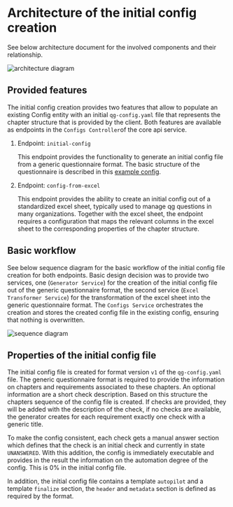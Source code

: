 # Architecture of the initial config creation

See below architecture document for the involved components and their relationship.

![architecture diagram](initial-config.png)

## Provided features

The initial config creation provides two features that allow to populate an existing Config entity with an initial `qg-config.yaml` file that represents the chapter structure that is provided by the client. Both features are available as endpoints in the `Configs Controller`of the core api service.

1. Endpoint: `initial-config`

   This endpoint provides the functionality to generate an initial config file from a generic
   questionnaire format. The basic structure of the questionnaire is described in this
   [example config](../qg-api-service/src/namespace/configs/testdata/SampleQuestionnaire.yaml).

2. Endpoint: `config-from-excel`

   This endpoint provides the ability to create an initial config out of a standardized excel sheet,
   typically used to manage qg questions in many organizations. Together with the excel sheet, the
   endpoint requires a configuration that maps the relevant columns in the excel sheet to the
   corresponding properties of the chapter structure.

## Basic workflow

See below sequence diagram for the basic workflow of the initial
config file creation for both endpoints. Basic design decision was to provide two services, one
(`Generator Service`) for the creation of the initial config file out of the generic questionnaire
format, the second service (`Excel Transformer Service`) for the transformation of the excel sheet
into the generic questionnaire format. The `Configs Service` orchestrates the creation and stores
the created config file in the existing config, ensuring that nothing is overwritten.

![sequence diagram](initial-config-sequence.png)

## Properties of the initial config file

The initial config file is created for format version `v1` of the `qg-config.yaml` file.
The generic questionnaire format is required to provide the information on chapters and
requirements associated to these chapters. An optional information are a short check
description. Based on this structure the chapters sequence of the config file is created.
If checks are provided, they will be added with the description of the check, if no checks
are available, the generator creates for each requirement exactly one check with a generic
title.

To make the config consistent, each check gets a manual answer section which defines that
the check is an initial check and currently in state `UNANSWERED`. With this addition, the
config is immediately executable and provides in the result the information on the
automation degree of the config. This is 0% in the initial config file.

In addition, the initial config file contains a template `autopilot` and a template `finalize`
section, the `header` and `metadata` section is defined as required by the format.
